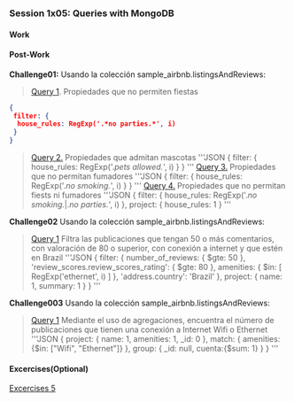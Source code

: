 ### Session 1x05: Queries with MongoDB

#### Work

#### Post-Work
**Challenge01:** Usando la colección sample_airbnb.listingsAndReviews:
> [Query 1](Challenge01/Query01.json). Propiedades que no permiten fiestas
```JSON
{
 filter: {
  house_rules: RegExp('.*no parties.*', i)
 }
}
```
> [Query 2.](Challenge01/Query02.json) Propiedades que admitan mascotas
'''JSON
{
 filter: {
  house_rules: RegExp('.*pets allowed.*', i)
 }
}
'''
> [Query 3.](Challenge01/Query03.json) Propiedades que no permitan fumadores
'''JSON
{
 filter: {
  house_rules: RegExp('.*no smoking.*', i)
 }
}
'''
> [Query 4.](Challenge01/Query04.json) Propiedades que no permitan fiests ni fumadores
'''JSON
{
 filter: {
  house_rules: RegExp('.*no smoking.*|.*no parties.*', i)
 },
 project: {
  house_rules: 1
 }
'''

**Challenge02** Usando la colección sample_airbnb.listingsAndReviews:
> [Query 1](Challenge02/Query01.json) Filtra las publicaciones que tengan 50
> o más comentarios, con valoración de 80 o superior, con conexión a internet y
> que estén en Brazil
'''JSON
{
 filter: {
  number_of_reviews: {
   $gte: 50
  },
  'review_scores.review_scores_rating': {
   $gte: 80
  },
  amenities: {
   $in: [
    RegExp('ethernet', i)
   ]
  },
  'address.country': 'Brazil'
 },
 project: {
  name: 1,
  summary: 1
 }
}
'''

**Challenge003** Usando la colección sample_airbnb.listingsAndReviews:
> [Query 1](Challenge03/Query01.json) Mediante el uso de agregaciones, encuentra
>el número de publicaciones que tienen una conexión a Internet Wifi o Ethernet
'''JSON
{
  project: {
    name: 1,
    amenities: 1,
    _id: 0
  },
  match: {
    amenities: {$in: ["Wifi", "Ethernet"]}
  },
  group: {
    _id: null,
    cuenta:{$sum: 1}
  }
}
'''

#### Excercises(Optional)
[Excercises 5](Excercises/README.md)
